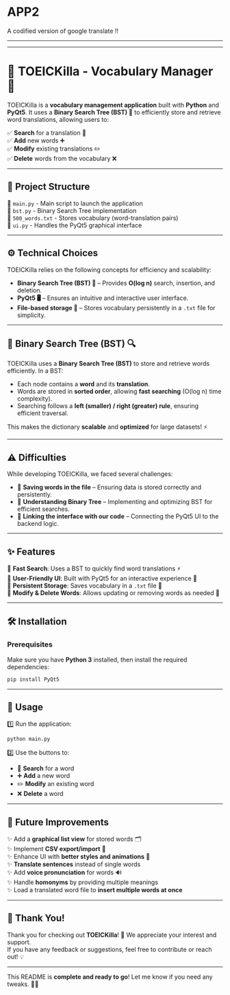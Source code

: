 # APP2
A codified version of google translate !!

---
 

---

# 🚀 TOEICKilla - Vocabulary Manager 📖  

TOEICKilla is a **vocabulary management application** built with **Python** and **PyQt5**. It uses a **Binary Search Tree (BST) 🌳** to efficiently store and retrieve word translations, allowing users to:  

✅ **Search** for a translation 🔎  
✅ **Add** new words ➕  
✅ **Modify** existing translations ✏️  
✅ **Delete** words from the vocabulary ❌  

---

## 📂 Project Structure  

📜 `main.py` - Main script to launch the application  
🌳 `bst.py` - Binary Search Tree implementation  
📄 `500_words.txt` - Stores vocabulary (word-translation pairs)  
🎨 `ui.py` - Handles the PyQt5 graphical interface  

---

## ⚙️ Technical Choices  

TOEICKilla relies on the following concepts for efficiency and scalability:  

- **Binary Search Tree (BST) 🌳** – Provides **O(log n)** search, insertion, and deletion.  
- **PyQt5 🖥️** – Ensures an intuitive and interactive user interface.  
- **File-based storage 📂** – Stores vocabulary persistently in a `.txt` file for simplicity.  

---

## 🌳 Binary Search Tree (BST) 🔍  

TOEICKilla uses a **Binary Search Tree (BST)** to store and retrieve words efficiently. In a BST:  

- Each node contains a **word** and its **translation**.  
- Words are stored in **sorted order**, allowing **fast searching** (O(log n) time complexity).  
- Searching follows a **left (smaller) / right (greater) rule**, ensuring efficient traversal.  

This makes the dictionary **scalable** and **optimized** for large datasets! ⚡  

---

## ⚠️ Difficulties  

While developing TOEICKilla, we faced several challenges:  

- 📝 **Saving words in the file** – Ensuring data is stored correctly and persistently.  
- 🌳 **Understanding Binary Tree** – Implementing and optimizing BST for efficient searches.  
- 🔗 **Linking the interface with our code** – Connecting the PyQt5 UI to the backend logic.  

---

## ✨ Features  

🔹 **Fast Search**: Uses a BST to quickly find word translations ⚡  
🔹 **User-Friendly UI**: Built with PyQt5 for an interactive experience 🎨  
🔹 **Persistent Storage**: Saves vocabulary in a `.txt` file 📂  
🔹 **Modify & Delete Words**: Allows updating or removing words as needed 🔄  

---

## 🛠 Installation  

### Prerequisites  

Make sure you have **Python 3** installed, then install the required dependencies:  

```sh
pip install PyQt5
```  

---

## 🚀 Usage  

1️⃣ Run the application:  

```sh
python main.py
```  

2️⃣ Use the buttons to:  

- 🔎 **Search** for a word  
- ➕ **Add** a new word  
- ✏️ **Modify** an existing word  
- ❌ **Delete** a word  

---

## 🔮 Future Improvements  

✨ Add a **graphical list view** for stored words 🗂  
✨ Implement **CSV export/import** 📑  
✨ Enhance UI with **better styles and animations** 🎨  
✨ **Translate sentences** instead of single words  
✨ Add **voice pronunciation** for words 🔊  
✨ Handle **homonyms** by providing multiple meanings  
✨ Load a translated word file to **insert multiple words at once**  

---

## 🎉 Thank You!  

Thank you for checking out **TOEICKilla**! 🚀 We appreciate your interest and support.  
If you have any feedback or suggestions, feel free to contribute or reach out! 💡  

---

This README is **complete and ready to go**! Let me know if you need any tweaks. 🚀🔥











